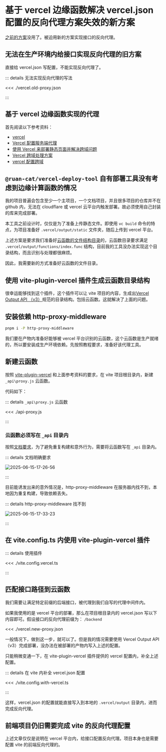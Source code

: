 # 基于 vercel 边缘函数解决 vercel.json 配置的反向代理方案失效的新方案

[之前的方案](./007-vercel-reverse-proxy.md)没用了。被迫用新的方案实现接口的反向代理。

## 无法在生产环境内给接口实现反向代理的旧方案

直接给 vercel.json 写配置，不能实现反向代理了。

::: details 无法实现反向代理的写法

<<< ./vercel.old-proxy.json

:::

## 基于 vercel 边缘函数实现的代理

首先阅读以下参考资料：

- [vercel](https://oorzc.cn/linux/其他配置/vercel部署项目.html#nodejs项目-跨域配置)
- [Vercel 配置服务端代理](https://blog.csdn.net/u012961419/article/details/112369710)
- [使用 Vercel 来部署静态页面并解决跨域问题](https://lsworl.github.io/2022/05/27/shi-yong-vercel-lai-bu-shu-jing-tai-ye-mian-bing-jie-jue-kua-yu-wen-ti/)
- [Vercel 跨域处理方案](https://segmentfault.com/a/1190000042276351)
- [vercel 配置跨域](https://yalisky.eu.org/blogs/2023/12/28/vercel配置跨域)

## `@ruan-cat/vercel-deploy-tool` 自有部署工具没有考虑到边缘计算函数的情况

我的项目普遍会包含至少一个主项目，一个文档项目，并且很多项目的仓库并不在 github 内，无法在 cloudflare 或 vercel 云平台内触发部署。故必须使用自己封装的库来完成部署。

本工具之前设计时，仅仅是为了准备上传静态文件。即使用 `vc build` 命令的特点，为项目准备好 `.vercel/output/static` 文件夹，随后上传到 vercel 平台。

上述方案是要求我们准备好[云函数的文件结构目录](https://github.com/vercel/examples/tree/main/build-output-api/serverless-functions)的，云函数目录要求满足 `.vercel/output/functions/index.func` 结构，目前我的工具没办法实现这个目录结构，而且识别与处理都很麻烦。

因此，我需要新的方式准备好云函数的文件目录。

## 使用 vite-plugin-vercel 插件生成云函数目录结构

很幸运能够找到这个插件，这个插件可以让 vite 项目的内容，生成出[Vercel Output API （v3）](https://vercel.com/docs/build-output-api)规范的目录结构。包括云函数。这就解决了上面的问题。

## 安装依赖 http-proxy-middleware

```bash
pnpm i -P http-proxy-middleware
```

我们要在产物内准备好能够被 vercel 平台识别的云函数，这个云函数是生产就绪的，所以要安装成生产环境依赖。先按照教程要求，准备好该代理工具。

## 新建云函数

按照 [vite-plugin-vercel](https://github.com/magne4000/vite-plugin-vercel/blob/v9/packages/vercel/README.md) 和上面参考资料的要求，在 vite 项目根目录内，新建 `_api\proxy.js` 云函数。

代码如下：

::: details `_api\proxy.js` 云函数

<<< ./api-proxy.js

:::

### 云函数必须写在 `_api` 目录内

按照[文档要求](https://github.com/magne4000/vite-plugin-vercel/blob/v9/packages/vercel/README.md#simple-usage)，为了避免重复构建和意外行为，需要将云函数写在 `_api` 目录内。

::: details 文档明确要求

![2025-06-15-17-26-56](https://gh-img-store.ruan-cat.com/img/2025-06-15-17-26-56.png)

:::

目前能诱发出来的意外情况是，http-proxy-middleware 在服务器内找不到，本地因为重复构建，导致依赖丢失。

::: details http-proxy-middleware 找不到

![2025-06-15-17-33-23](https://gh-img-store.ruan-cat.com/img/2025-06-15-17-33-23.png)

:::

## 在 vite.config.ts 内使用 vite-plugin-vercel 插件

::: details 使用插件

<<< ./vite.config.vercel.ts

:::

## 匹配接口路径到云函数

我们需要让满足特定前缀的后端接口，被代理到我们自写的代理中间件内。

如果我使用的是 vercel 平台的部署，那么在项目根目录内的 vercel.json 写以下内容即可。假设接口的反向代理前缀为： `/backend`

<<< ./vercel.new-proxy.json

一般情况下，做到这一步，就可以了。但是我的情况需要使用 Vercel Output API （v3）完成部署，没办法在被部署的产物内写入上述的配置。

只能稍微变通一下，在 vite-plugin-vercel 插件提供的 vercel 配置内，补全上述配置。

::: details 在 vite 内补全 vercel.json 配置

<<< ./vite.config.with-vercel.ts

:::

这样，vercel.json 的配置就能直接写入到本地的 `.vercel/output` 目录内，进而完成反向代理。

## 前端项目仍旧需要完成 vite 的反向代理配置

上述文章仅仅是说明在 vercel 平台内，给接口配置反向代理。项目本身也是需要配置 vite 的前端反向代理的。
